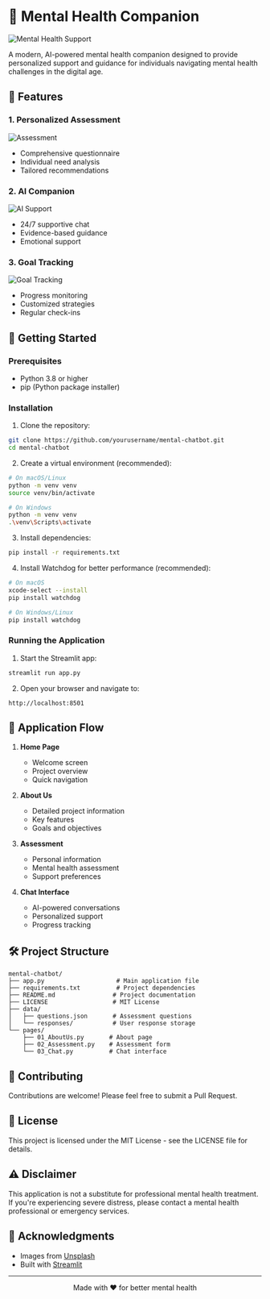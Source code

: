 # 🧠 Mental Health Companion

![Mental Health Support](https://images.unsplash.com/photo-1544027993-37dbfe43562a?w=800&auto=format&fit=crop&q=80)

A modern, AI-powered mental health companion designed to provide personalized support and guidance for individuals navigating mental health challenges in the digital age.

## 🌟 Features

### 1. Personalized Assessment
![Assessment](https://images.unsplash.com/photo-1517245386807-bb43f82c33c4?w=800&auto=format&fit=crop&q=80)
- Comprehensive questionnaire
- Individual need analysis
- Tailored recommendations

### 2. AI Companion
![AI Support](https://images.unsplash.com/photo-1488590528505-98d2b5aba04b?w=800&auto=format&fit=crop&q=80)
- 24/7 supportive chat
- Evidence-based guidance
- Emotional support

### 3. Goal Tracking
![Goal Tracking](https://images.unsplash.com/photo-1434626881859-194d67b2b86f?w=800&auto=format&fit=crop&q=80)
- Progress monitoring
- Customized strategies
- Regular check-ins

## 🚀 Getting Started

### Prerequisites
- Python 3.8 or higher
- pip (Python package installer)

### Installation

1. Clone the repository:
```bash
git clone https://github.com/yourusername/mental-chatbot.git
cd mental-chatbot
```

2. Create a virtual environment (recommended):
```bash
# On macOS/Linux
python -m venv venv
source venv/bin/activate

# On Windows
python -m venv venv
.\venv\Scripts\activate
```

3. Install dependencies:
```bash
pip install -r requirements.txt
```

4. Install Watchdog for better performance (recommended):
```bash
# On macOS
xcode-select --install
pip install watchdog

# On Windows/Linux
pip install watchdog
```

### Running the Application

1. Start the Streamlit app:
```bash
streamlit run app.py
```

2. Open your browser and navigate to:
```
http://localhost:8501
```

## 📱 Application Flow

1. **Home Page**
   - Welcome screen
   - Project overview
   - Quick navigation

2. **About Us**
   - Detailed project information
   - Key features
   - Goals and objectives

3. **Assessment**
   - Personal information
   - Mental health assessment
   - Support preferences

4. **Chat Interface**
   - AI-powered conversations
   - Personalized support
   - Progress tracking

## 🛠️ Project Structure

```
mental-chatbot/
├── app.py                    # Main application file
├── requirements.txt          # Project dependencies
├── README.md                # Project documentation
├── LICENSE                  # MIT License
├── data/
│   ├── questions.json       # Assessment questions
│   └── responses/           # User response storage
└── pages/
    ├── 01_AboutUs.py       # About page
    ├── 02_Assessment.py    # Assessment form
    └── 03_Chat.py          # Chat interface
```

## 🤝 Contributing

Contributions are welcome! Please feel free to submit a Pull Request.

## 📝 License

This project is licensed under the MIT License - see the LICENSE file for details.

## ⚠️ Disclaimer

This application is not a substitute for professional mental health treatment. If you're experiencing severe distress, please contact a mental health professional or emergency services.

## 🙏 Acknowledgments

- Images from [Unsplash](https://unsplash.com)
- Built with [Streamlit](https://streamlit.io)

---

<div align="center">
Made with ❤️ for better mental health
</div> 